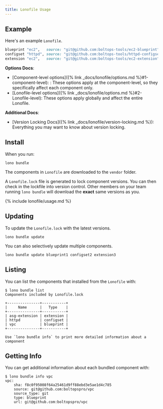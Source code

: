 ```yaml
---
title: Lonofile Usage
---
```


## Example

Here's an example `Lonofile`.

```ruby
blueprint "ec2",   source: "git@github.com:boltops-tools/ec2-blueprint"
configset "httpd", source: "git@github.com:boltops-tools/httpd-configset"
extension "ec2",   source: "git@github.com:boltops-tools/ec2-extension"
```

**Options Docs**:

* [Component-level options]({% link _docs/lonofile/options.md %}#1-component-level): : These options apply at the component-level, so they specifically affect each component only.
* [Lonofile-level options]({% link _docs/lonofile/options.md %}#2-Lonofile-level): These options apply globally and affect the entire Lonofile.

**Additional Docs**:

* [Version Locking Docs]({% link _docs/lonofile/version-locking.md %}): Everything you may want to know about version locking.

## Install

When you run:

    lono bundle

The components in `Lonofile` are downloaded to the `vendor` folder.

A `Lonofile.lock` file is generated to lock component versions. You can then check in the lockfile into version control.  Other members on your team running `lono bundle` will download the **exact** same versions as you.

{% include lonofile/usage.md %}

## Updating

To update the `Lonofile.lock` with the latest versions.

    lono bundle update

You can also selectively update multiple components.

    lono bundle update blueprint1 configset2 extension3

## Listing

You can list the components that installed from the `Lonofile` with:

    $ lono bundle list
    Components included by Lonofile.lock

    +---------------+-----------+
    |     Name      |   Type    |
    +---------------+-----------+
    | asg-extension | extension |
    | httpd         | configset |
    | vpc           | blueprint |
    +---------------+-----------+

    Use `lono bundle info` to print more detailed information about a component

## Getting Info

You can get additional information about each bundled component with:

    $ lono bundle info vpc
    vpc:
        sha: f8c0f95008f64a25461d9ff88ebd3e5ae1d4c785
        source: git@github.com:boltopspro/vpc
        source_type: git
        type: blueprint
        url: git@github.com:boltopspro/vpc
